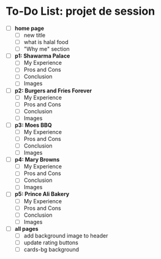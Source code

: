 # To-Do List: projet de session

- [ ] **home page**
    - [ ] new title
    - [ ] what is halal food
    - [ ] "Why me" section

- [ ] **p1: Shawarma Palace**
    - [ ] My Experience
    - [ ] Pros and Cons
    - [ ] Conclusion
    - [ ] Images

- [ ] **p2: Burgers and Fries Forever**
    - [ ] My Experience
    - [ ] Pros and Cons
    - [ ] Conclusion
    - [ ] Images

- [ ] **p3: Moes BBQ**
    - [ ] My Experience
    - [ ] Pros and Cons
    - [ ] Conclusion
    - [ ] Images

- [ ] **p4: Mary Browns**
    - [ ] My Experience
    - [ ] Pros and Cons
    - [ ] Conclusion
    - [ ] Images

- [ ] **p5: Prince Ali Bakery**
    - [ ] My Experience
    - [ ] Pros and Cons
    - [ ] Conclusion
    - [ ] Images

- [ ] **all pages**
    - [ ] add background image to header
    - [ ] update rating buttons
    - [ ] cards-bg background